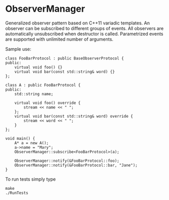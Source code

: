 ObserverManager
===============

Generalized observer pattern based on C++11 variadic templates. An observer can be subscribed to different groups of events. All observers are automatically unsubscribed when destructor is called. Parametrized events are supported with unlimited number of arguments.

Sample use:

```
class FooBarProtocol : public BaseObserverProtocol {
public:
	virtual void foo() {}
	virtual void bar(const std::string& word) {}
};

class A : public FooBarProtocol {
public:
	std::string name;
	
	virtual void foo() override {
		stream << name << " ";
	};
	virtual void bar(const std::string& word) override {
		stream << word << " ";
	}
};

void main() {
	A* a = new A();
	a->name = "Mary";
	ObserverManager::subscribe<FooBarProtocol>(a);

	ObserverManager::notify(&FooBarProtocol::foo);
	ObserverManager::notify(&FooBarProtocol::bar, "Jane");
}
```

To run tests simply type 

```
make
./RunTests
```
